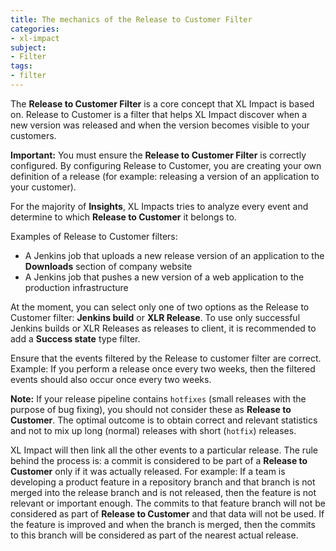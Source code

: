 ```yaml
---
title: The mechanics of the Release to Customer Filter
categories:
- xl-impact
subject:
- Filter
tags:
- filter
---
```


The **Release to Customer Filter** is a core concept that XL Impact is based on. Release to Customer is a filter that helps XL Impact discover when a new version was released and when the version becomes visible to your customers.

**Important:** You must ensure the **Release to Customer Filter** is correctly configured. By configuring Release to Customer, you are creating your own definition of a release (for example: releasing a version of an application to your customer). 

For the majority of **Insights**, XL Impacts tries to analyze every event and determine to which **Release to Customer** it belongs to.

Examples of Release to Customer filters:

* A Jenkins job that uploads a new release version of an application to the **Downloads** section of company website
* A Jenkins job that pushes a new version of a web application to the production infrastructure

At the moment, you can select only one of two options as the Release to Customer filter: **Jenkins build** or **XLR Release**.
To use only successful Jenkins builds or XLR Releases as releases to client, it is recommended to add a **Success state** type filter.

Ensure that the events filtered by the Release to customer filter are correct. Example: If you perform a release once every two weeks, then the filtered events should also occur once every two weeks.

**Note:** If your release pipeline contains `hotfixes` (small releases with the purpose of bug fixing), you should not consider these as **Release to Customer**. The optimal outcome is to obtain correct and relevant statistics and not to mix up long (normal) releases with short (`hotfix`) releases.

XL Impact will then link all the other events to a particular release. The rule behind the process is: a commit is considered to be part of a **Release to Customer** only if it was actually released.
For example: If a team is developing a product feature in a repository branch and that branch is not merged into the release branch and is not released, then the feature is not relevant or important enough. The commits to that feature branch will not be considered as part of **Release to Customer** and that data will not be used.
If the feature is improved and when the branch is merged, then the commits to this branch will be considered as part of the nearest actual release.
